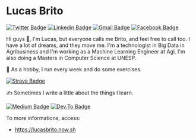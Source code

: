 # Lucas Brito

[![Twitter Badge](https://img.shields.io/badge/Twitter-@Lucs1590-red?style=flat-square&labelColor=gray&logo=X&logoColor=black&link=https://twitter.com/Lucs1590)](https://twitter.com/Lucs1590)
[![Linkedin Badge](https://img.shields.io/badge/Linkdin-Lucas%20Brito-red?style=flat-square&labelColor=gray&logo=Linkedin&logoColor=black&link=https://www.linkedin.com/in/lucas-brito100/)](https://www.linkedin.com/in/lucas-brito100/)
[![Gmail Badge](https://img.shields.io/badge/Mail-lucasbsilva29@gmail.com-red?style=flat-square&logo=Gmail&logoColor=black&link=mailto:lucasbsilva29@gmail.com)](mailto:lucasbsilva29@gmail.com)
[![Facebook Badge](https://img.shields.io/badge/Facebook-lucas.brito.100-red?style=flat-square&labelColor=gray&logo=facebook&logoColor=black&link=https://www.facebook.com/lucas.brito.100)](https://www.facebook.com/lucas.brito.100/)

Hi guys 👋, I'm Lucas, but everyone calls me Brito, and feel free to call too. I have a lot of dreams, and they move me.
I'm a technologist in Big Data in Agribusiness and I'm working as a Machine Learning Engineer at Agi. I'm also doing a Masters in Computer Science at UNESP.

🏃 As a hobby, I run every week and do some exercises.

[![Strava Badge](https://img.shields.io/badge/Strava-Lucas%20Brito-red?style=flat-square&labelColor=gray&logo=strava&logoColor=black&link=http://strava.com/athletes/47005114)](http://strava.com/athletes/47005114)

✍️ Sometimes I write a little about the things I learn.

[![Medium Badge](https://img.shields.io/badge/Medium-@lucasbsilva29-red?style=flat-square&labelColor=gray&logo=medium&logoColor=black&link=https://medium.com/@lucasbsilva29)](https://medium.com/@lucasbsilva29)
[![Dev.To Badge](https://img.shields.io/badge/Dev.to-@lucs1590-red?style=flat-square&labelColor=gray&logo=dev.to&logoColor=black&link=https://dev.to/lucs1590)](https://dev.to/lucs1590)

To more informations, access:

- <https://lucasbrito.now.sh>
